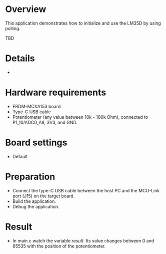 Overview
========
This application demonstrates how to initialize and use the LM35D by using polling.

TBD

Details
====================
-

Hardware requirements
=====================
- FRDM-MCXA153 board
- Type-C USB cable
- Potentiometer (any value between 10k - 100k Ohm), connected to P1_10/ADC0_A8, 3V3, and GND.

Board settings
==============
- Default

Preparation
===========
- Connect the type-C USB cable between the host PC and the MCU-Link port (J15) on the target board.
- Build the application.
- Debug the application.

Result
======
- In main.c watch the variable *result*. Its value changes between 0 and 65535 with the position of the potentiometer.
